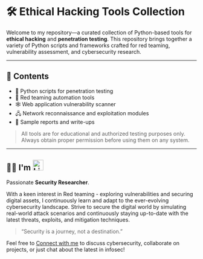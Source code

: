 
# 🛠️ Ethical Hacking Tools Collection

Welcome to my repository—a curated collection of Python-based tools for **ethical hacking** and **penetration testing**.
This repository brings together a variety of Python scripts and frameworks crafted for red teaming, vulnerability assessment, and cybersecurity research.

---

## 📂 Contents

- 🐍 Python scripts for penetration testing
- 🚩 Red teaming automation tools
- 🕸️ Web application vulnerability scanner
- 🖧 Network reconnaissance and exploitation modules
- 📝 Sample reports and write-ups

> All tools are for educational and authorized testing purposes only. Always obtain proper permission before using them on any system.

---

## 👨‍💻 I'm   [<img src="https://img.icons8.com/?size=100&id=u7OTIf3GZiw2&format=png&color=000000" width="28" alt="LinkedIn"/>](https://www.github.com/0xveczif)

Passionate **Security Researcher**.

With a keen interest in Red teaming - exploring vulnerabilities and securing digital assets, I continuously learn and adapt to the ever-evolving cybersecurity landscape.
Strive to secure the digital world by simulating real-world attack scenarios and continuously staying up-to-date with the latest threats, exploits, and mitigation techniques.

> “Security is a journey, not a destination.”

Feel free to [Connect with me](https://0xveczif.github.io/portfolio) to discuss cybersecurity, collaborate on projects, or just chat about the latest in infosec!
